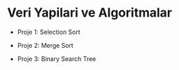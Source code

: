 # Veri Yapilari ve Algoritmalar

- Proje 1: Selection Sort

- Proje 2: Merge Sort

- Proje 3: Binary Search Tree

